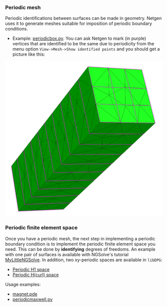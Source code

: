 ### Periodic mesh

Periodic identifications between surfaces can be made in geometry. Netgen uses it to generate meshes suitable for imposition of periodic boundary conditions. 

- Example: [periodicbox.py](../projects/nanogap/learn2mesh/periodicbox.py). You can ask Netgen to mark (in purple) vertices that are identified to be the same due to periodicity from the menu option `View->Mesh->Show identified points` and you should get a picture like this:

![Image of mesh](figs/mesh2periodic.png)


### Periodic finite element space 

Once you have a periodic mesh, the next step in implementing a periodic boundary condition is to implement the periodic finite element space you need. This can be done by **identifying** degrees of freedoms. An example with one pair of surfaces is available with NGSolve's tutorial [MyLittleNGSolve](https://sourceforge.net/p/ngsolve/ml-ngs/ci/master/tree/periodic.cpp). In addition, two xy-periodic spaces are available in `libDPG`: 

- [Periodic H1 space](../spaces/periodich1.cpp)
- [Periodic H(curl) space](../spaces/periodichcurl.cpp)

Usage examples: 

- [magnet.pde](../pde/magnet.pde)
- [periodicmaxwell.py](../python/periodicmaxwell.py)
